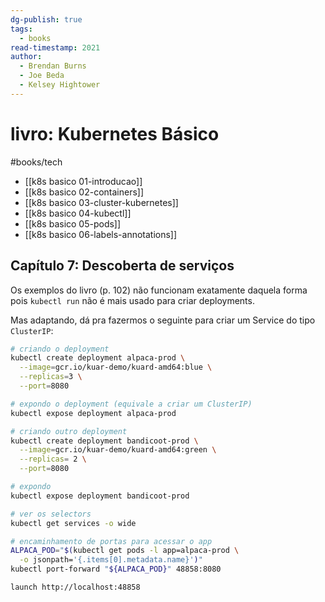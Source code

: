 ```yaml
---
dg-publish: true
tags:
  - books
read-timestamp: 2021
author:
  - Brendan Burns
  - Joe Beda
  - Kelsey Hightower
---
```


# livro: Kubernetes Básico

#books/tech 

- [[k8s basico 01-introducao]]
- [[k8s basico 02-containers]]
- [[k8s basico 03-cluster-kubernetes]]
- [[k8s basico 04-kubectl]]
- [[k8s basico 05-pods]]
- [[k8s basico 06-labels-annotations]]


## Capítulo 7: Descoberta de serviços

Os exemplos do livro (p. 102) não funcionam exatamente daquela forma pois `kubectl run` não é mais usado para criar deployments.

Mas adaptando, dá pra fazermos o seguinte para criar um Service do tipo `ClusterIP`:

```sh
# criando o deployment
kubectl create deployment alpaca-prod \
  --image=gcr.io/kuar-demo/kuard-amd64:blue \
  --replicas=3 \
  --port=8080

# expondo o deployment (equivale a criar um ClusterIP)
kubectl expose deployment alpaca-prod

# criando outro deployment
kubectl create deployment bandicoot-prod \
  --image=gcr.io/kuar-demo/kuard-amd64:green \
  --replicas= 2 \
  --port=8080

# expondo
kubectl expose deployment bandicoot-prod

# ver os selectors
kubectl get services -o wide

# encaminhamento de portas para acessar o app
ALPACA_POD="$(kubectl get pods -l app=alpaca-prod \
  -o jsonpath='{.items[0].metadata.name}')"
kubectl port-forward "${ALPACA_POD}" 48858:8080

launch http://localhost:48858
```

